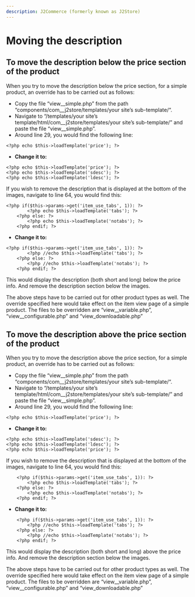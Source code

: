 ```yaml
---
description: J2Commerce (formerly known as J2Store)
---
```


# Moving the description

## To move the description below the price section of the product <a href="#to-move-the-description-below-the-price-section-of-the-product" id="to-move-the-description-below-the-price-section-of-the-product"></a>

When you try to move the description below the price section, for a simple product, an override has to be carried out as follows:

* Copy the file “view\_\_simple.php” from the path “components/com\_\_j2store/templates/your site’s sub-template/“.
* Navigate to “/templates/your site’s template/html/com\_\_j2store/templates/your site’s sub-template/” and paste the file “view\_\_simple.php”.
* Around line 29, you would find the following line:

```
<?php echo $this->loadTemplate('price'); ?>
```

* **Change it to:**

```
<?php echo $this->loadTemplate('price'); ?>
<?php echo $this->loadTemplate('sdesc'); ?>
<?php echo $this->loadTemplate('ldesc'); ?>
```

If you wish to remove the description that is displayed at the bottom of the images, navigate to line 64, you would find this:

```
<?php if($this->params->get('item_use_tabs', 1)): ?>
		<?php echo $this->loadTemplate('tabs'); ?>
	<?php else: ?>
		<?php echo $this->loadTemplate('notabs'); ?>
	<?php endif; ?>	
```

* **Change it to:**

```
<?php if($this->params->get('item_use_tabs', 1)): ?>
		<?php //echo $this->loadTemplate('tabs'); ?>
	<?php else: ?>
		<?php //echo $this->loadTemplate('notabs'); ?>
	<?php endif; ?>	
```

This would display the description (both short and long) below the price info. And remove the description section below the images.

The above steps have to be carried out for other product types as well. The override specified here would take effect on the item view page of a simple product. The files to be overridden are “view\_\_variable.php”, “view\_\_configurable.php” and “view\_downloadable.php”

## To move the description above the price section of the product <a href="#to-move-the-description-above-the-price-section-of-the-product" id="to-move-the-description-above-the-price-section-of-the-product"></a>

When you try to move the description above the price section, for a simple product, an override has to be carried out as follows:

* Copy the file “view\_\_simple.php” from the path “components/com\_\_j2store/templates/your site’s sub-template/“.
* Navigate to “/templates/your site’s template/html/com\_\_j2store/templates/your site’s sub-template/” and paste the file “view\_\_simple.php”.
* Around line 29, you would find the following line:

```
<?php echo $this->loadTemplate('price'); ?>
```

* **Change it to:**

```
<?php echo $this->loadTemplate('sdesc'); ?>
<?php echo $this->loadTemplate('ldesc'); ?>
<?php echo $this->loadTemplate('price'); ?>
```

If you wish to remove the description that is displayed at the bottom of the images, navigate to line 64, you would find this:

```
	<?php if($this->params->get('item_use_tabs', 1)): ?>
		<?php echo $this->loadTemplate('tabs'); ?>
	<?php else: ?>
		<?php echo $this->loadTemplate('notabs'); ?>
	<?php endif; ?>	
```

* **Change it to:**

```
	<?php if($this->params->get('item_use_tabs', 1)): ?>
		<?php //echo $this->loadTemplate('tabs'); ?>
	<?php else: ?>
		<?php //echo $this->loadTemplate('notabs'); ?>
	<?php endif; ?>	
```

This would display the description (both short and long) above the price info. And remove the description section below the images.

The above steps have to be carried out for other product types as well. The override specified here would take effect on the item view page of a simple product. The files to be overridden are “view\_\_variable.php”, “view\_\_configurable.php” and “view\_downloadable.php”
